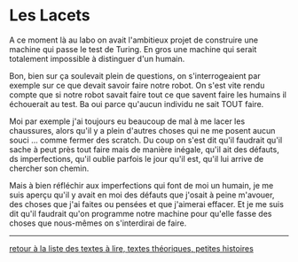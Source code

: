 Les Lacets
==========

A ce moment là au labo on avait l'ambitieux projet de construire une machine qui passe le test de Turing. En gros une machine qui serait totalement impossible à distinguer d'un humain.

Bon, bien sur ça soulevait plein de questions, on s'interrogeaient par exemple sur ce que devait savoir faire notre robot. On s'est vite rendu compte que si notre robot savait faire tout ce que savent faire les humains il échouerait au test. Ba oui parce qu'aucun individu ne sait TOUT faire.

Moi par exemple j'ai toujours eu beaucoup de mal à me lacer les chaussures, alors qu'il y a plein d'autres choses qui ne me posent aucun souci ... comme fermer des scratch. Du coup on s'est dit qu'il faudrait qu'il sache à peut près tout faire mais de manière inégale, qu'il ait des défauts, ds imperfections, qu'il oublie parfois le jour qu'il est, qu'il lui arrive de chercher son chemin.

Mais à bien réfléchir aux imperfections qui font de moi un humain, je me suis aperçu qu'il y avait en moi des défauts que j'osait à peine m'avouer, des choses que j'ai faites ou pensées et que j'aimerai effacer. Et je me suis dit qu'il faudrait qu'on programme notre machine pour qu'elle fasse des choses que nous-mêmes on s'interdirai de faire.


---

[retour à la liste des textes à lire, textes théoriques, petites histoires](.)
